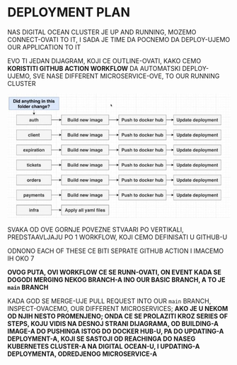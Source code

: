 # DEPLOYMENT PLAN

NAS DIGITAL OCEAN CLUSTER JE UP AND RUNNING, MOZEMO CONNECT-OVATI TO IT, I SADA JE TIME DA POCNEMO DA DEPLOY-UJEMO OUR APPLICATION TO IT

EVO TI JEDAN DIJAGRAM, KOJI CE OUTLINE-OVATI, KAKO CEMO **KORISTITI GITHUB ACTION WORKFLOW** DA AUTOMATSKI DEPLOY-UJEMO, SVE NASE DIFFERENT MICROSERVICE-OVE, TO OUR RUNNING CLUSTER

![deployment pln](images/deployment%20plan.jpg)

SVAKA OD OVE GORNJE POVEZNE STVAARI PO VERTIKALI, PREDSTAAVLJAJU PO 1 WORKFLOW, KOJI CEMO DEFINISATI U GITHUB-U

ODNONO EACH OF THESE CE BITI SEPRATE GITHUB ACTION I IMACEMO IH OKO 7

**OVOG PUTA, OVI WORKFLOW CE SE RUNN-OVATI, ON EVENT KADA SE DOGODI MERGING NEKOG BRANCH-A INO OUR BASIC BRANCH, A TO JE `main` BRANCH**

KADA GOD SE MERGE-UJE PULL REQUEST INTO OUR `main` BRANCH, INSPECT-OVACEMO, OUR DIFFERENT MICROSERVICES; **AKO JE U NEKOM OD NJIH NESTO PROMENJENO; ONDA CE SE PROLAZITI KROZ SERIES OF STEPS, KOJU VIDIS NA DESNOJ STRANI DIJAGRAMA, OD BUILDING-A IMAGE-A DO PUSHINGA ISTOG DO DOCKER HUB-U, PA DO UPDATING-A DEPLOYMENT-A, KOJI SE SASTOJI OD REACHINGA DO NASEG KUBERNETES CLUSTER-A NA DIGITAL OCEAN-U, I UPDATING-A DEPLOYMENTA, ODREDJENOG MICROSERVICE-A**
